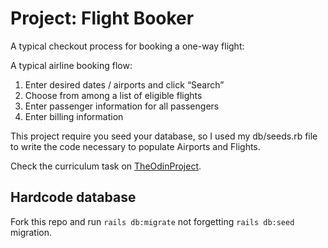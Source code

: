 # Project: Flight Booker

A typical checkout process for booking a one-way flight:

A typical airline booking flow:

1. Enter desired dates / airports and click “Search”
2. Choose from among a list of eligible flights
3. Enter passenger information for all passengers
4. Enter billing information

This project require you seed your database, so I used my db/seeds.rb file
to write the code necessary to populate Airports and Flights.

Check the curriculum task on [TheOdinProject](https://www.theodinproject.com/lessons/building-advanced-forms).

## Hardcode database
Fork this repo and run `rails db:migrate` not forgetting `rails db:seed` migration.
